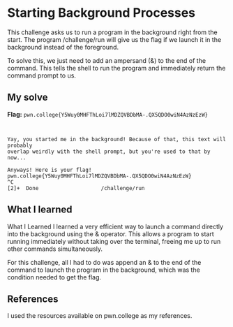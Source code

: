 # Starting Background Processes
This challenge asks us to run a program in the background right from the start. The program /challenge/run will give us the flag if we launch it in the background instead of the foreground.

To solve this, we just need to add an ampersand (&) to the end of the command. This tells the shell to run the program and immediately return the command prompt to us.

## My solve
**Flag:** `pwn.college{Y5Wuy0MHFThLoi7lMDZQVBDbMA-.QX5QDO0wiN4AzNzEzW}`

```hacker@processes~starting-backgrounded-processes:~$ 


Yay, you started me in the background! Because of that, this text will probably 
overlap weirdly with the shell prompt, but you're used to that by now...

Anyways! Here is your flag!
pwn.college{Y5Wuy0MHFThLoi7lMDZQVBDbMA-.QX5QDO0wiN4AzNzEzW}
^C
[2]+  Done                    /challenge/run

```

## What I learned
What I Learned
I learned a very efficient way to launch a command directly into the background using the & operator. This allows a program to start running immediately without taking over the terminal, freeing me up to run other commands simultaneously.

For this challenge, all I had to do was append an & to the end of the command to launch the program in the background, which was the condition needed to get the flag.

## References 
I used the resources available on pwn.college as my references.
